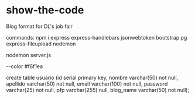 # show-the-code
Blog format for DL's job fair

commands:
npm i express express-handlebars jsonwebtoken bootstrap pg express-fileupload nodemon

nodemon server.js


--color
#f6f1ea


create table usuario (id serial primary key, nombre varchar(50) not null, apellido varchar(50) not null, email varchar(100) not null, password varchar(25) not null, pfp varchar(255) null, blog_name varchar(50) not null);